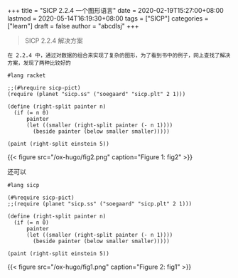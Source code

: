+++
title = "SICP 2.2.4 一个图形语言"
date = 2020-02-19T15:27:00+08:00
lastmod = 2020-05-14T16:19:30+08:00
tags = ["SICP"]
categories = ["learn"]
draft = false
author = "abcdlsj"
+++

> SICP 2.2.4 解决方案

<!--more-->

```text
在 2.2.4 中，通过对数据的组合来实现了复杂的图形，为了看到书中的例子，网上查找了解决方案，发现了两种比较好的
```

```racket
#lang racket

;;(#%require sicp-pict)
(require (planet "sicp.ss" ("soegaard" "sicp.plt" 2 1)))

(define (right-split painter n)
  (if (= n 0)
	  painter
	  (let ((smaller (right-split painter (- n 1))))
		(beside painter (below smaller smaller)))))

(paint (right-split einstein 5))
```

{{< figure src="/ox-hugo/fig2.png" caption="Figure 1: fig2" >}}

还可以

```racket
#lang sicp

(#%require sicp-pict)
;;(require (planet "sicp.ss" ("soegaard" "sicp.plt" 2 1)))

(define (right-split painter n)
  (if (= n 0)
	  painter
	  (let ((smaller (right-split painter (- n 1))))
		(beside painter (below smaller smaller)))))

(paint (right-split einstein 5))
```

{{< figure src="/ox-hugo/fig1.png" caption="Figure 2: fig1" >}}
